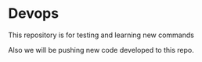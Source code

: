 # Devops

This repository is for testing and learning new commands

Also we will be pushing new code developed to this repo.

